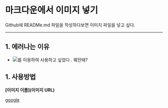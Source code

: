 # 마크다운에서 이미지 넣기

Github에 READMe.md 파일을 작성하다보면 이미지 파일을 넣고 싶다.

---

## 1. 에러나는 이유

- <img src="이미지 URL">를 이용하여 사용하고 싶었다 .
  웨안돼?

## 1. 사용방법

**[이미지 이름](이미지 URL)**

[google](./image/google.png)
